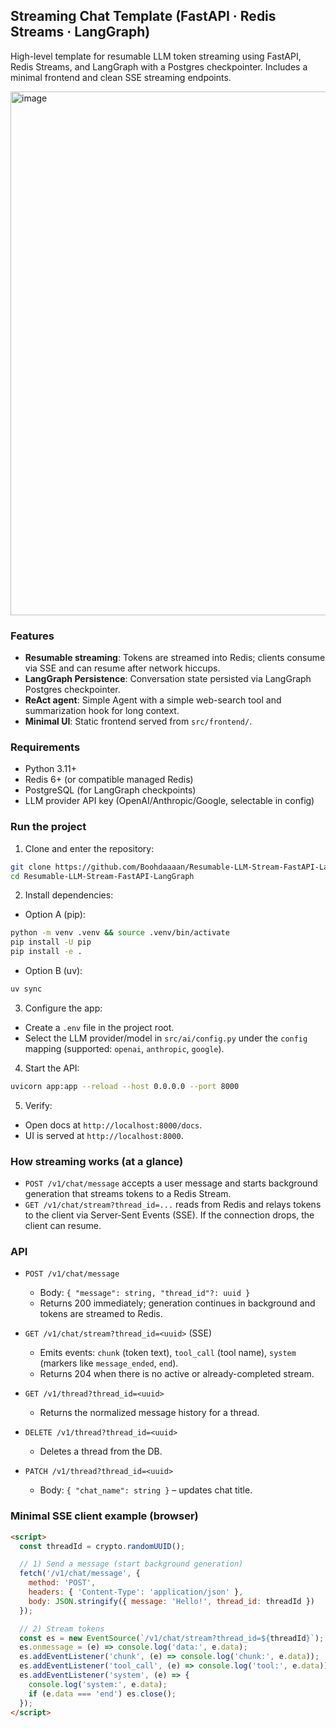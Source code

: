 ## Streaming Chat Template (FastAPI · Redis Streams · LangGraph)

High-level template for resumable LLM token streaming using FastAPI, Redis Streams, and LangGraph with a Postgres checkpointer. Includes a minimal frontend and clean SSE streaming endpoints.

<img width="1512" height="838" alt="image" src="https://github.com/user-attachments/assets/fd259a7c-ce9e-4082-a20d-2b13b77dc903" />

### Features
- **Resumable streaming**: Tokens are streamed into Redis; clients consume via SSE and can resume after network hiccups.
- **LangGraph Persistence**: Conversation state persisted via LangGraph Postgres checkpointer.
- **ReAct agent**: Simple Agent with a simple web-search tool and summarization hook for long context.
- **Minimal UI**: Static frontend served from `src/frontend/`.

### Requirements
- Python 3.11+
- Redis 6+ (or compatible managed Redis)
- PostgreSQL (for LangGraph checkpoints)
- LLM provider API key (OpenAI/Anthropic/Google, selectable in config)

### Run the project
1. Clone and enter the repository:
```bash
git clone https://github.com/Boohdaaaan/Resumable-LLM-Stream-FastAPI-LangGraph
cd Resumable-LLM-Stream-FastAPI-LangGraph
```

2. Install dependencies:
- Option A (pip):
```bash
python -m venv .venv && source .venv/bin/activate
pip install -U pip
pip install -e .
```
- Option B (uv):
```bash
uv sync
```

3. Configure the app:
- Create a `.env` file in the project root.
- Select the LLM provider/model in `src/ai/config.py` under the `config` mapping (supported: `openai`, `anthropic`, `google`).

4. Start the API:
```bash
uvicorn app:app --reload --host 0.0.0.0 --port 8000
```

5. Verify:
- Open docs at `http://localhost:8000/docs`.
- UI is served at `http://localhost:8000`.

### How streaming works (at a glance)
- `POST /v1/chat/message` accepts a user message and starts background generation that streams tokens to a Redis Stream.
- `GET /v1/chat/stream?thread_id=...` reads from Redis and relays tokens to the client via Server‑Sent Events (SSE). If the connection drops, the client can resume.

### API
- `POST /v1/chat/message`
  - Body: `{ "message": string, "thread_id"?: uuid }`
  - Returns 200 immediately; generation continues in background and tokens are streamed to Redis.

- `GET /v1/chat/stream?thread_id=<uuid>` (SSE)
  - Emits events: `chunk` (token text), `tool_call` (tool name), `system` (markers like `message_ended`, `end`).
  - Returns 204 when there is no active or already-completed stream.

- `GET /v1/thread?thread_id=<uuid>`
  - Returns the normalized message history for a thread.

- `DELETE /v1/thread?thread_id=<uuid>`
  - Deletes a thread from the DB.

- `PATCH /v1/thread?thread_id=<uuid>`
  - Body: `{ "chat_name": string }` – updates chat title.

### Minimal SSE client example (browser)
```html
<script>
  const threadId = crypto.randomUUID();

  // 1) Send a message (start background generation)
  fetch('/v1/chat/message', {
    method: 'POST',
    headers: { 'Content-Type': 'application/json' },
    body: JSON.stringify({ message: 'Hello!', thread_id: threadId })
  });

  // 2) Stream tokens
  const es = new EventSource(`/v1/chat/stream?thread_id=${threadId}`);
  es.onmessage = (e) => console.log('data:', e.data);
  es.addEventListener('chunk', (e) => console.log('chunk:', e.data));
  es.addEventListener('tool_call', (e) => console.log('tool:', e.data));
  es.addEventListener('system', (e) => {
    console.log('system:', e.data);
    if (e.data === 'end') es.close();
  });
</script>
```


